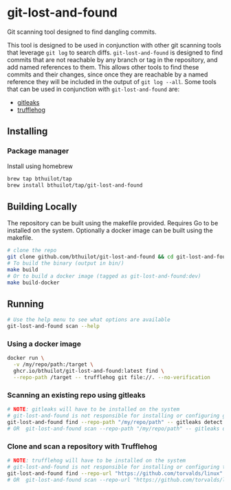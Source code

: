 # git-lost-and-found

Git scanning tool designed to find dangling commits.

This tool is designed to be used in conjunction with other git scanning tools that leverage `git log` to search diffs.
`git-lost-and-found` is designed to find commits that are not reachable by any branch or tag in the repository, and add named references to them.
This allows other tools to find these commits and their changes, 
since once they are reachable by a named reference they will be included in the output of `git log --all`.
Some tools that can be used in conjunction with `git-lost-and-found` are:

- [gitleaks](https://github.com/gitleaks/gitleaks)
- [trufflehog](https://github.com/trufflesecurity/trufflehog)


## Installing
### Package manager

Install using homebrew
```bash
brew tap bthuilot/tap
brew install bthuilot/tap/git-lost-and-found
```

## Building Locally

The repository can be built using the makefile provided.
Requires Go to be installed on the system.
Optionally a docker image can be built using the makefile.

```bash
# clone the repo
git clone github.com/bthuilot/git-lost-and-found && cd git-lost-and-found
# To build the binary (output in bin/)
make build
# Or to build a docker image (tagged as git-lost-and-found:dev)
make build-docker
```

## Running


```bash
# Use the help menu to see what options are available
git-lost-and-found scan --help
```

### Using a docker image
```bash
docker run \
  -v /my/repo/path:/target \
  ghcr.io/bthuilot/git-lost-and-found:latest find \
  --repo-path /target -- trufflehog git file://. --no-verification
```

### Scanning an existing repo using gitleaks

```bash
# NOTE: gitleaks will have to be installed on the system
# git-lost-and-found is not responsible for installing or configuring gitleaks
git-lost-and-found find --repo-path "/my/repo/path" -- gitleaks detect .
# OR  git-lost-and-found scan --repo-path "/my/repo/path" -- gitleaks detect {}
```

### Clone and scan a repository with Trufflehog
```bash
# NOTE: trufflehog will have to be installed on the system
# git-lost-and-found is not responsible for installing or configuring trufflehog
git-lost-and-found find --repo-url "https://github.com/torvalds/linux" -- trufflehog git file://. --no-verification
# OR  git-lost-and-found scan --repo-url "https://github.com/torvalds/linux" -- trufflehog git file://{} --no-verification
```
